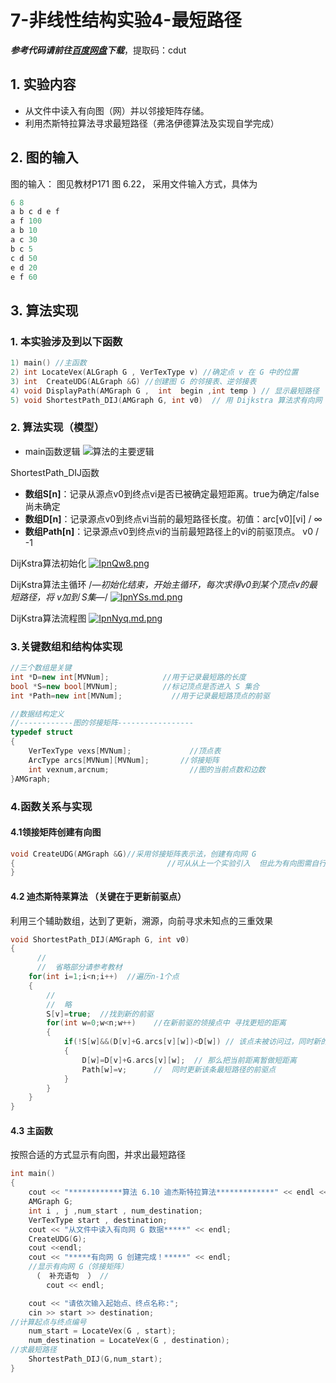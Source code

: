 # 7-非线性结构实验4-最短路径
***参考代码请前往[百度网盘](https://pan.baidu.com/s/1WWTQ-EY5t8NZPZFqP0lCOA?pwd=cdut)下载***，提取码：cdut
## 1.  实验内容
 - 从文件中读入有向图（网）并以邻接矩阵存储。
 - 利用杰斯特拉算法寻求最短路径（弗洛伊德算法及实现自学完成）
## 2. 图的输入
图的输入： 图见教材P171 图 6.22， 采用文件输入方式，具体为
```javascript
6 8
a b c d e f
a f 100
a b 10
a c 30
b c 5
c d 50
e d 20
e f 60
```
## 3. 算法实现
### 1. 本实验涉及到以下函数
```c++
1) main() //主函数  
2) int LocateVex(ALGraph G , VerTexType v) //确定点 v 在 G 中的位置  
3) int  CreateUDG(ALGraph &G) //创建图 G 的邻接表、逆邻接表  
4) void DisplayPath(AMGraph G ,  int  begin ,int temp ) // 显示最短路径
5) void ShortestPath_DIJ(AMGraph G, int v0)  // 用 Dijkstra 算法求有向网 G 的 v0 顶点到其余顶点的最短路径
```
### 2. 算法实现（模型）
 - main函数逻辑
![算法的主要逻辑](https://i.bmp.ovh/imgs/2021/10/7178176f05ddd2aa.png)

 ShortestPath_DIJ函数

- **数组S[n]**：记录从源点v0到终点vi是否已被确定最短距离。true为确定/false尚未确定
- **数组D[n]**：记录源点v0到终点vi当前的最短路径长度。初值：arc[v0][vi] / ∞
- **数组Path[n]**：记录源点v0到终点vi的当前最短路径上的vi的前驱顶点。 v0 / -1

DijKstra算法初始化
[![IpnQw8.png](https://z3.ax1x.com/2021/10/31/IpnQw8.png)](https://imgtu.com/i/IpnQw8)

DijKstra算法主循环
/*―初始化结束，开始主循环，每次求得v0到某个顶点v的最短路径，将 v加到 S集―*/
[![IpnYSs.md.png](https://z3.ax1x.com/2021/10/31/IpnYSs.md.png)](https://imgtu.com/i/IpnYSs)

DijKstra算法流程图
[![IpnNyq.md.png](https://z3.ax1x.com/2021/10/31/IpnNyq.md.png)](https://imgtu.com/i/IpnNyq)

### 3.关键数组和结构体实现

```c++
//三个数组是关键
int *D=new int[MVNum];            //用于记录最短路的长度
bool *S=new bool[MVNum];          //标记顶点是否进入 S 集合
int *Path=new int[MVNum]; 	 	 	//用于记录最短路顶点的前驱

//数据结构定义
//------------图的邻接矩阵-----------------
typedef struct
{
 	VerTexType vexs[MVNum];             //顶点表
 	ArcType arcs[MVNum][MVNum];       //邻接矩阵
 	int vexnum,arcnum;                 	//图的当前点数和边数
}AMGraph;
```

### 4.函数关系与实现

#### 4.1领接矩阵创建有向图

```c++
void CreateUDG(AMGraph &G)//采用邻接矩阵表示法，创建有向网 G
{                                  //可从从上一个实验引入  但此为有向图需自行修改差异部分
}
```

#### 4.2 迪杰斯特莱算法 （关键在于更新前驱点）

利用三个辅助数组，达到了更新，溯源，向前寻求未知点的三重效果

```c++
void ShortestPath_DIJ(AMGraph G, int v0)
{
      //
      //  省略部分请参考教材
    for(int i=1;i<n;i++)  //遍历n-1个点
    {
        //
        //  略
        S[v]=true;  //找到新的前驱
        for(int w=0;w<n;w++)    //在新前驱的领接点中 寻找更短的距离
        {
            if(!S[w]&&(D[v]+G.arcs[v][w])<D[w]) // 该点未被访问过，同时新的距离小于之前留下的距离
            {
                D[w]=D[v]+G.arcs[v][w];  // 那么把当前距离暂做短距离
                Path[w]=v;      //  同时更新该条最短路径的前驱点
            }
        }
    }
}

```

#### 4.3 主函数

按照合适的方式显示有向图，并求出最短路径

```c++
int main()
{
    cout << "************算法 6.10 迪杰斯特拉算法*************" << endl << endl;
    AMGraph G;
 	int i , j ,num_start , num_destination;
 	VerTexType start , destination;
    cout << "从文件中读入有向网 G 数据*****" << endl;
    CreateUDG(G);
    cout <<endl;
    cout << "*****有向网 G 创建完成！*****" << endl;
 	//显示有向网 G（邻接矩阵）
     （  补充语句  ） //
	 	cout << endl;

 	cout << "请依次输入起始点、终点名称:";
 	cin >> start >> destination;
//计算起点与终点编号
 	num_start = LocateVex(G , start);
 	num_destination = LocateVex(G , destination);
//求最短路径
    ShortestPath_DIJ(G,num_start);
}
```



